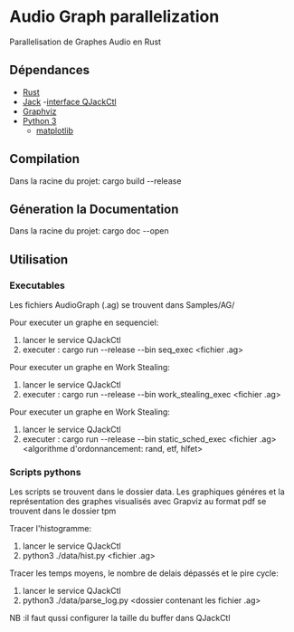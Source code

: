 # Audio Graph parallelization

Parallelisation de Graphes Audio en Rust

## Dépendances

- [Rust](https://rustup.rs/)
- [Jack](http://www.jackaudio.org/downloads/)
    -[interface QJackCtl](http://linuxmao.org/QJackCtl)
- [Graphviz](https://www.graphviz.org/download/)
- [Python 3](https://www.python.org/downloads/)
    - [matplotlib](https://matplotlib.org/users/installing.html)

## Compilation 

Dans la racine du projet:
cargo build --release

## Géneration la Documentation

Dans la racine du projet:
cargo doc --open

## Utilisation 

### Executables

Les fichiers AudioGraph (.ag) se trouvent dans Samples/AG/

Pour executer un graphe en sequenciel:

1. lancer le service QJackCtl
2. executer : cargo run --release --bin seq_exec <fichier .ag>


Pour executer un graphe en Work Stealing:

1. lancer le service QJackCtl
2. executer : cargo run --release --bin work_stealing_exec <fichier .ag> <nombre de threads>


Pour executer un graphe en Work Stealing:

1. lancer le service QJackCtl
2. executer : cargo run --release --bin static_sched_exec <fichier .ag> <nombre de threads> <algorithme d'ordonnancement: rand, etf, hlfet>

### Scripts pythons

Les scripts se trouvent dans le dossier data.
Les graphiques généres et la représentation des graphes visualisés avec Grapviz au format pdf se trouvent dans le dossier tpm

Tracer l'histogramme:

1. lancer le service QJackCtl
2. python3 ./data/hist.py <fichier .ag>


Tracer les temps moyens, le nombre de delais dépassés et le pire cycle:

1. lancer le service QJackCtl
2. python3 ./data/parse_log.py <dossier contenant les fichier .ag> <nombre de threads> <taille du buffer>

NB :il faut qussi configurer la taille du buffer dans QJackCtl